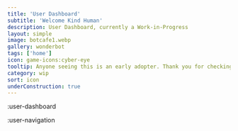 ```yaml
---
title: 'User Dashboard'
subtitle: 'Welcome Kind Human'
description: User Dashboard, currently a Work-in-Progress
layout: simple
image: botcafe1.webp
gallery: wonderbot
tags: ['home']
icon: game-icons:cyber-eye
tooltip: Anyone seeing this is an early adopter. Thank you for checking out Kind Robots, I hope to build more so this is worth coming back to.
category: wip
sort: icon
underConstruction: true
---
```


:user-dashboard

:user-navigation
